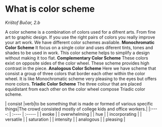 # What is color scheme
_Krištof Bučar, 2.b_

A color scheme is a combination of colors used for a difrent arts.
From fine art to graphic design.
If you use the right pairs of colors you really improve your art work. 
We have different color schemes avaliable.
__Monochromatic Color Scheme__
It focus on a single color and uses diferent tints, tones and shades to be used in work.
This color scheme helps to simplify a design without making it too flat.
__Complementary Color Scheme__
These colors exixt on opposite sides of the color wheel.
These scheme provides high contrast in the piece.
__Analogous Color Scheme__
Here we have scheme that consist a group of three colors that border each other within the color wheel.
It is like Monochromatic scheme very pleasing to the eyes but offers more colors.
__Triadic Color Scheme__
The three colour that are placed equidistant from each other on the color wheel compose Triadic color scheme.

| consist |verb|to be something that is made or formed of various specific things|The crowd consisted mostly of college kids and office workers.| 
|:----: | :---- | :----- |
| evoke |
| overwhelming |
| hue |
| incorporating |
| versatile |
| saturation |
| intensity |
| analogous |
| pleasing |
